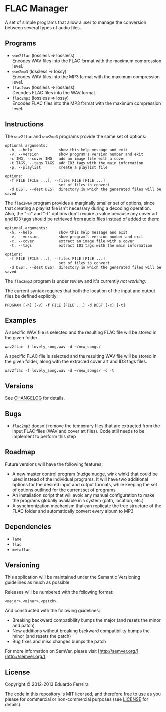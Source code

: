 # FLAC Manager

A set of simple programs that allow a user to manage the conversion between several types of audio files.

## Programs

* `wav2flac` (lossless => lossless)  
Encodes WAV files into the FLAC format with the maximum compression level.
* `wav2mp3` (lossless => lossy)  
Encodes WAV files into the MP3 format with the maximum compression level.
* `flac2wav` (lossless => lossless)  
Decodes FLAC files into the WAV format.
* `flac2mp3` (lossless => lossy)  
Encodes FLAC files into the MP3 format with the maximum compression level.

## Instructions

The `wav2flac` and `wav2mp3` programs provide the same set of options:

    optional arguments:
      -h, --help            show this help message and exit
      -v, --version         show program's version number and exit
      -c IMG, --cover IMG   add an image file with a cover
      -t TAGS, --tags TAGS  add ID3 tags with the main information
      -p, --playlist        create a playlist file

    options:
      -f FILE [FILE ...], --files FILE [FILE ...]
                            set of files to convert
      -d DEST, --dest DEST  directory in which the generated files will be saved

The `flac2wav` program provides a marginally smaller set of options, since that creating a playlist file isn't necessary during a decoding operation. Also, the "-c" and "-t" options don't require a value because any cover art and ID3 tags should be retrieved from audio files instead of added to them:

    optional arguments:
      -h, --help            show this help message and exit
      -v, --version         show program's version number and exit
      -c, --cover           extract an image file with a cover
      -t, --tags            extract ID3 tags with the main information

    options:
      -f FILE [FILE ...], --files FILE [FILE ...]
                            set of files to convert
      -d DEST, --dest DEST  directory in which the generated files will be saved

The `flac2mp3` program is under review and it's currently *not working*.

The current syntax requires that both the location of the input and output files be defined explicitly:

    PROGRAM [-h] [-v] -f FILE [FILE ...] -d DEST [-c] [-t]

## Examples

A specific WAV file is selected and the resulting FLAC file will be stored in the given folder.

    wav2flac -f lovely_song.wav -d ~/new_songs/

A specific FLAC file is selected and the resulting WAV file will be stored in the given folder, along with the extracted cover art and ID3 tags files.

    wav2flac -f lovely_song.wav -d ~/new_songs/ -c -t

## Versions

See [CHANGELOG](CHANGELOG.md) for details.

## Bugs

* `flac2mp3` doesn't remove the temporary files that are extracted from the input FLAC files (WAV and cover art files). Code still needs to be implement to perform this step

## Roadmap

Future versions will have the following features:

* A new master control program (nudge nudge, wink wink) that could be used instead of the individual programs. It will have two additional options for the desired input and output formats, while keeping the set of options outlined for the current set of programs
* An installation script that will avoid any manual configuration to make the programs globally available in a system (path, location, etc.)
* A synchronization mechanism that can replicate the tree structure of the FLAC folder and automatically convert every album to MP3

## Dependencies

* `lame`
* `flac`
* `metaflac`

## Versioning

This application will be maintained under the Semantic Versioning guidelines as much as possible.

Releases will be numbered with the following format:

`<major>.<minor>.<patch>`

And constructed with the following guidelines:

* Breaking backward compatibility bumps the major (and resets the minor and patch)
* New additions without breaking backward compatibility bumps the minor (and resets the patch)
* Bug fixes and misc changes bumps the patch

For more information on SemVer, please visit [http://semver.org/](http://semver.org/).

## License

Copyright © 2012-2013 Eduardo Ferreira

The code in this repository is MIT licensed, and therefore free to use as you please for commercial or non-commercial purposes (see [LICENSE](LICENSE) for details).
